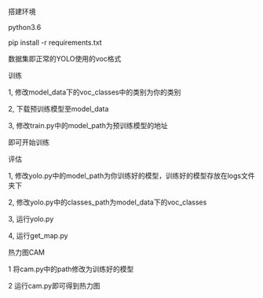 搭建环境

python3.6

pip install -r requirements.txt

数据集即正常的YOLO使用的voc格式


 训练

1, 修改model_data下的voc_classes中的类别为你的类别

2, 下载预训练模型至model_data

3,  修改train.py中的model_path为预训练模型的地址

即可开始训练

评估 

1, 修改yolo.py中的model_path为你训练好的模型，训练好的模型存放在logs文件夹下

2, 修改yolo.py中的classes_path为model_data下的voc_classes

3, 运行yolo.py

4, 运行get_map.py

热力图CAM

1 将cam.py中的path修改为训练好的模型

2 运行cam.py即可得到热力图
